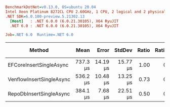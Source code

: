 ``` ini

BenchmarkDotNet=v0.13.0, OS=ubuntu 20.04
Intel Xeon Platinum 8272CL CPU 2.60GHz, 1 CPU, 2 logical and 2 physical cores
.NET SDK=6.0.100-preview.5.21302.13
  [Host]   : .NET 6.0.0 (6.0.21.30105), X64 RyuJIT
  .NET 6.0 : .NET 6.0.0 (6.0.21.30105), X64 RyuJIT

Job=.NET 6.0  Runtime=.NET 6.0  

```
|                   Method |     Mean |    Error |   StdDev | Ratio | RatioSD | Gen 0 | Gen 1 | Gen 2 | Allocated |
|------------------------- |---------:|---------:|---------:|------:|--------:|------:|------:|------:|----------:|
|  EFCoreInsertSingleAsync | 737.3 μs | 14.19 μs | 15.77 μs |  1.00 |    0.00 |     - |     - |     - |     16 KB |
| VenflowInsertSingleAsync | 536.2 μs | 10.48 μs | 13.25 μs |  0.73 |    0.03 |     - |     - |     - |      4 KB |
|  RepoDbInsertSingleAsync | 384.1 μs |  7.68 μs | 22.51 μs |  0.50 |    0.02 |     - |     - |     - |      3 KB |
